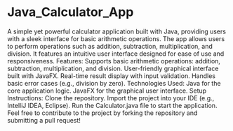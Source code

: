 # Java_Calculator_App

A simple yet powerful calculator application built with Java, providing users with a sleek interface for basic arithmetic operations. The app allows users to perform operations such as addition, subtraction, multiplication, and division. It features an intuitive user interface designed for ease of use and responsiveness.
Features:
Supports basic arithmetic operations: addition, subtraction, multiplication, and division.
User-friendly graphical interface built with JavaFX.
Real-time result display with input validation.
Handles basic error cases (e.g., division by zero).
Technologies Used:
Java for the core application logic.
JavaFX for the graphical user interface.
Setup Instructions:
Clone the repository.
Import the project into your IDE (e.g., IntelliJ IDEA, Eclipse).
Run the Calculator.java file to start the application.
Feel free to contribute to the project by forking the repository and submitting a pull request!
